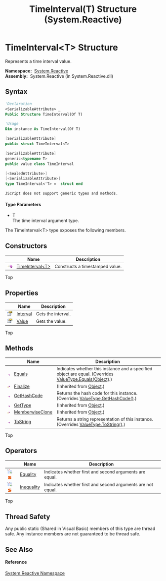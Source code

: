 ﻿---
title: TimeInterval(T) Structure (System.Reactive)
TOCTitle: TimeInterval(T) Structure
ms:assetid: T:System.Reactive.TimeInterval`1
ms:mtpsurl: https://msdn.microsoft.com/en-us/library/Hh229834(v=VS.103)
ms:contentKeyID: 36069505
ms.date: 06/28/2011
mtps_version: v=VS.103
f1_keywords:
- System.Reactive.TimeInterval`1
dev_langs:
- CSharp
- JScript
- VB
- FSharp
- c++
---

# TimeInterval\<T\> Structure

Represents a time interval value.

**Namespace:**  [System.Reactive](hh229356\(v=vs.103\).md)  
**Assembly:**  System.Reactive (in System.Reactive.dll)

## Syntax

``` vb
'Declaration
<SerializableAttribute> _
Public Structure TimeInterval(Of T)
```

``` vb
'Usage
Dim instance As TimeInterval(Of T)
```

``` csharp
[SerializableAttribute]
public struct TimeInterval<T>
```

``` c++
[SerializableAttribute]
generic<typename T>
public value class TimeInterval
```

``` fsharp
[<SealedAttribute>]
[<SerializableAttribute>]
type TimeInterval<'T> =  struct end
```

``` jscript
JScript does not support generic types and methods.
```

#### Type Parameters

  - T  
    The time interval argument type.

The TimeInterval\<T\> type exposes the following members.

## Constructors

<table>
<thead>
<tr class="header">
<th> </th>
<th>Name</th>
<th>Description</th>
</tr>
</thead>
<tbody>
<tr class="odd">
<td><img src="images\Hh303103.pubmethod(en-us,VS.103).gif" title="Public method" alt="Public method" /></td>
<td><a href="https://msdn.microsoft.com/en-us/library/m:system.reactive.timeinterval%601.#ctor(%600%2csystem.timespan)(v=VS.103)">TimeInterval&lt;T&gt;</a></td>
<td>Constructs a timestamped value.</td>
</tr>
</tbody>
</table>

Top

## Properties

<table>
<thead>
<tr class="header">
<th> </th>
<th>Name</th>
<th>Description</th>
</tr>
</thead>
<tbody>
<tr class="odd">
<td><img src="images\Hh211972.pubproperty(en-us,VS.103).gif" title="Public property" alt="Public property" /></td>
<td><a href="hh211719(v=vs.103).md">Interval</a></td>
<td>Gets the interval.</td>
</tr>
<tr class="even">
<td><img src="images\Hh211972.pubproperty(en-us,VS.103).gif" title="Public property" alt="Public property" /></td>
<td><a href="hh229881(v=vs.103).md">Value</a></td>
<td>Gets the value.</td>
</tr>
</tbody>
</table>

Top

## Methods

<table>
<thead>
<tr class="header">
<th> </th>
<th>Name</th>
<th>Description</th>
</tr>
</thead>
<tbody>
<tr class="odd">
<td><img src="images\Hh303103.pubmethod(en-us,VS.103).gif" title="Public method" alt="Public method" /></td>
<td><a href="https://msdn.microsoft.com/en-us/library/m:system.reactive.timeinterval%601.equals(system.object)(v=VS.103)">Equals</a></td>
<td>Indicates whether this instance and a specified object are equal. (Overrides <a href="https://msdn.microsoft.com/en-us/library/m:system.valuetype.equals(system.object)(v=VS.103)">ValueType.Equals(Object)</a>.)</td>
</tr>
<tr class="even">
<td><img src="images\Hh303103.protmethod(en-us,VS.103).gif" title="Protected method" alt="Protected method" /></td>
<td><a href="https://msdn.microsoft.com/en-us/library/4k87zsw7">Finalize</a></td>
<td>(Inherited from <a href="https://msdn.microsoft.com/en-us/library/e5kfa45b">Object</a>.)</td>
</tr>
<tr class="odd">
<td><img src="images\Hh303103.pubmethod(en-us,VS.103).gif" title="Public method" alt="Public method" /></td>
<td><a href="hh211642(v=vs.103).md">GetHashCode</a></td>
<td>Returns the hash code for this instance. (Overrides <a href="https://msdn.microsoft.com/en-us/library/y3509fc2">ValueType.GetHashCode()</a>.)</td>
</tr>
<tr class="even">
<td><img src="images\Hh303103.pubmethod(en-us,VS.103).gif" title="Public method" alt="Public method" /></td>
<td><a href="https://msdn.microsoft.com/en-us/library/dfwy45w9">GetType</a></td>
<td>(Inherited from <a href="https://msdn.microsoft.com/en-us/library/e5kfa45b">Object</a>.)</td>
</tr>
<tr class="odd">
<td><img src="images\Hh303103.protmethod(en-us,VS.103).gif" title="Protected method" alt="Protected method" /></td>
<td><a href="https://msdn.microsoft.com/en-us/library/57ctke0a">MemberwiseClone</a></td>
<td>(Inherited from <a href="https://msdn.microsoft.com/en-us/library/e5kfa45b">Object</a>.)</td>
</tr>
<tr class="even">
<td><img src="images\Hh303103.pubmethod(en-us,VS.103).gif" title="Public method" alt="Public method" /></td>
<td><a href="hh211899(v=vs.103).md">ToString</a></td>
<td>Returns a string representation of this instance. (Overrides <a href="https://msdn.microsoft.com/en-us/library/wb77sz3h">ValueType.ToString()</a>.)</td>
</tr>
</tbody>
</table>

Top

## Operators

<table>
<thead>
<tr class="header">
<th> </th>
<th>Name</th>
<th>Description</th>
</tr>
</thead>
<tbody>
<tr class="odd">
<td><img src="images\Hh229204.puboperator(en-us,VS.103).gif" title="Public operator" alt="Public operator" /><img src="images\Hh244319.static(en-us,VS.103).gif" title="Static member" alt="Static member" /></td>
<td><a href="https://msdn.microsoft.com/en-us/library/m:system.reactive.timeinterval%601.op_equality(system.reactive.timeinterval%7b%600%7d%2csystem.reactive.timeinterval%7b%600%7d)(v=VS.103)">Equality</a></td>
<td>Indicates whether first and second arguments are equal.</td>
</tr>
<tr class="even">
<td><img src="images\Hh229204.puboperator(en-us,VS.103).gif" title="Public operator" alt="Public operator" /><img src="images\Hh244319.static(en-us,VS.103).gif" title="Static member" alt="Static member" /></td>
<td><a href="https://msdn.microsoft.com/en-us/library/m:system.reactive.timeinterval%601.op_inequality(system.reactive.timeinterval%7b%600%7d%2csystem.reactive.timeinterval%7b%600%7d)(v=VS.103)">Inequality</a></td>
<td>Indicates whether first and second arguments are not equal.</td>
</tr>
</tbody>
</table>

Top

## Thread Safety

Any public static (Shared in Visual Basic) members of this type are thread safe. Any instance members are not guaranteed to be thread safe.

## See Also

#### Reference

[System.Reactive Namespace](hh229356\(v=vs.103\).md)

